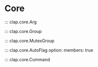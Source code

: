 # Core

::: clap.core.Arg

::: clap.core.Group

::: clap.core.MutexGroup

::: clap.core.AutoFlag
    option:
      members: true

::: clap.core.Command
